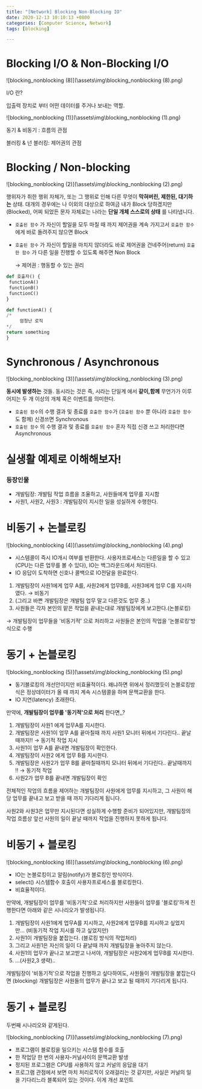 ```yaml
---
title: "[Network] Blocking Non-Blocking IO"
date: 2020-12-13 10:10:13 +0800
categories: [Computer Science, Network]
tags: [blocking]  

---
```


 # Blocking I/O & Non-Blocking I/O

![blocking_nonblocking (8)](\assets\img\blocking_nonblocking (8).png)

I/O 란?

입출력 장치로 부터 어떤 데이터를 주거나 보내는 역할.

![blocking_nonblocking (1)](\assets\img\blocking_nonblocking (1).png)

동기 & 비동기 : 흐름의 관점 

블러킹 & 넌 블러킹: 제어권의 관점 

# Blocking / Non-blocking

![blocking_nonblocking (2)](\assets\img\blocking_nonblocking (2).png)

행위자가 취한 행위 자체가, 또는 그 행위로 인해 다른 무엇이 **막혀버린, 제한된, 대기하는** 상태. 대개의 경우에는 나 이외의 대상으로 하여금 내가 Block 당하겠지만(Blocked), 어찌 되었든 문자 자체로는 나라는 **단일 개체 스스로의 상태** 를 나타냅니다.

- `호출된 함수` 가 자신이 할일을 모두 마칠 때 까지 제어권을 계속 가지고서 `호출한 함수` 에게 바로 돌려주지 않으면 Block

- `호출된 함수` 가 자신이 할일을 마치지 않더라도 바로 제어권을 건네주어(return) `호출한 함수` 가 다른 일을 진행할 수 있도록 해주면 Non Block

  → 제어권 : 행동할 수 있는 권리

```python
def 호출자() {
 functionA()
 functionB()
 functionC()
}

def functionA() {
/*
	 엄청난 로직
*/
return something
}
```

# Synchronous / Asynchronous

![blocking_nonblocking (3)](\assets\img\blocking_nonblocking (3).png)

**동시에 발생하는** 것들. 동시라는 것은 즉, 시라는 단일계 에서 **같이,함께** 무언가가 이루어지는 두 개 이상의 개체 혹은 이벤트를 의미한다.

- `호출된 함수`의 수행 결과 및 종료를 `호출한 함수`가 (`호출된 함수` 뿐 아니라 `호출한 함수` 도 함께) 신경쓰면 Synchronous
- `호출된 함수` 의 수행 결과 및 종료를 `호출된 함수` 혼자 직접 신경 쓰고 처리한다면 Asynchronous

# 실생활 예제로 이해해보자!

### 등장인물

- 개발팀장: 개발팀 작업 흐름을 조율하고, 사원들에게 업무를 지시함
- 사원1, 사원2, 사원3 : 개발팀장이 지시한 일을 성실하게 수행한다.

# 비동기 + 논블로킹

![blocking_nonblocking (4)](\assets\img\blocking_nonblocking (4).png)

- 시스템콜이 즉시 IO개시 여부를 반환한다. 사용자프로세스는 다른일을 할 수 있고(CPU는 다른 업무를 볼 수 있다), IO는 백그라운드에서 처리된다.
- IO 응답이 도착하면 신호나 콜백으로 IO전달을 완료한다.

1. 개발팀장이 사원1에게 업무 A를, 사원2에게 업무B를, 사원3에게 업무 C를 지시하였다. → 비동기
2. (그리고 바쁜 개발팀장은 개발팀 업무 말고 다른것도 업무 중..)
3. 사원들은 각자 본인의 맡은 작업을 끝내는대로 개발팀장에게 보고한다.(논블로킹)

→ 개발팀장이 업무들을 '비동기적' 으로 처리하고 사원들은 본인의 작업을 '논블로킹'방식으로 수행

# 동기 + 논블로킹

![blocking_nonblocking (5)](\assets\img\blocking_nonblocking (5).png)

- 동기블로킹의 개선안이지만 비효율적이다. 왜냐하면 위에서 정리했듯이 논블로킹방식은 정상데이터가 올 때 까지 계속 시스템콜을 하며 문맥교환을 한다.
- IO 지연(latency) 초래한다.

만약에, **개발팀장이 업무를 '동기적'으로 처리** 한다면,,?

1. 개발팀장이 사원1 에게 업무A를 지시한다.
2. 개발팀장은 사원1이 업무 A를 끝마칠때 까지 사원1 모니터 뒤에서 기다린다.. 끝날때까지!! → 동기적 작업 지시
3. 사원1이 업무 A를 끝내면 개발팀장이 확인한다.
4. 개발팀장이 사원2 에게 업무 B를 지시한다.
5. 개발팀장은 사원2가 업무 B를 끝마칠때까지 모니터 뒤에서 기다린다.. 끝날때까지 !! → 동기적 작업
6. 사원2가 업무 B를 끝내면 개발팀장이 확인

전체적인 작업의 흐름을 제어하는 개발팀장이 사원에게 업무를 지시하고, 그 사원이 해당 업무를 끝내고 보고 받을 때 까지 기다리게 됩니다.

사원2와 사원3은 업무만 지시된다면 성실하게 수행할 준비가 되어있지만, 개발팀장의 작업 흐름상 앞선 사원의 일이 끝날 때까지 작업을 진행하지 못하게 됩니다.

# 비동기 + 블로킹

![blocking_nonblocking (6)](\assets\img\blocking_nonblocking (6).png)

- IO는 논블로킹이고 알림(notify)가 블로킹인 방식이다.
- select() 시스템함수 호출이 사용자프로세스를 블로킹한다.
- 비효율적이다.

만약에, 개발팀장이 업무를 '비동기적'으로 처리하지만 사원들이 업무를 '블로킹'하게 진행한다면 아래와 같은 시나리오가 발생됩니다.

1. 개발팀장이 사원1에게 업무A를 지시하고, 사원2에게 업무B를 지시하고 싶었지만... (비동기적 작업 지시를 하고 싶었지만)
2. 사원1이 개발팀장을 붙잡는다. (블로킹 방식의 작업처리)
3. 그리고 사원1은 자신의 일이 다 끝날때 까지 개발팀장을 놓아주지 않는다.
4. 사원1의 업무가 끝나고 보고받고 나서야, 개발팀장은 사원2에게 업무B를 지시한다.
5. ...(사원2,3 생략)..

개발팀장이 '비동기적'으로 작업을 진행하고 싶다하여도, 사원들이 개발팀장을 붙잡는다면 (blocking) 개발팀장은 사원들의 업무가 끝나고 보고 될 때까지 기다리게 됩니다.

# 동기 + 블로킹

두번째 시나리오와 같게된다.

![blocking_nonblocking (7)](\assets\img\blocking_nonblocking (7).png)

- 프로그램이 블로킹을 일으키는 시스템 함수를 호출
- 한 작업당 한 번의 사용자-커널사이의 문맥교환 발생
- 정지된 프로그램은 CPU를 사용하지 않고 커널의 응답을 대기
- 프로그램 관점에서 보면 마치 처리로직이 오래걸리는 것 같지만, 사실은 커널의 일을 기다리느라 블록되어 있는 것이다. 이게 개선 포인트